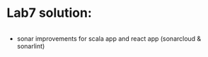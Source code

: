 # Lab7 solution:

![<Sonarcloud quality gate>](https://sonarcloud.io/api/project_badges/measure?project=kgruszowski_ebiznes-Lab7&metric=alert_status)

- sonar improvements for scala app and react app (sonarcloud & sonarlint)